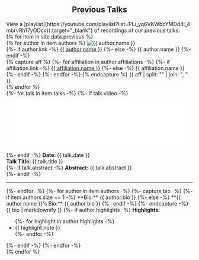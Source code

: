 <h2 style="text-align:center"> Previous Talks </h2>
View a [playlist](https://youtube.com/playlist?list=PLi_yq6VKWbcYMDd4l_4-mbrvRh17yODcv){:target="_blank"} of recordings of our previous talks.
<div class="talks">
    {% for item in site.data.previous %}
    <div class="talk" id="{{ item.talk-id }}">
        <div class="speakerInfo"> 
        {% for author in item.authors %}
            <img alt="{{ author.name }}" src="{{ author.img }}"><br>
            {%- if author.link -%}
                <a href="{{ author.link }}" target="_blank">{{ author.name }}</a>
            {%- else -%}
                {{ author.name }}
            {%- endif -%}
            <br>
            {% capture aff %}
            {%- for affiliation in author.affiliations -%}
                {%- if affiliation.link -%}
                    <a href="{{ affiliation.link }}" target="_blank">{{ affiliation.name }}</a>
                {%- else -%}
                    {{ affiliation.name }}
                {%- endif -%}
                <!-- DELIMITER -->
            {%- endfor -%}
            {% endcapture %}
            {{ aff | split: "<!-- DELIMITER -->" | join: ", " }}
            <br>
        {% endfor %}
        </div>
        <div class="talkInfo">
            {%- for talk in item.talks -%}
                {%- if talk.video -%}
                    <iframe width="100%" src="{{ talk.video }}" frameborder="0" allow="accelerometer; autoplay; clipboard-write; encrypted-media; gyroscope; picture-in-picture" allowfullscreen></iframe>
                <br>
                {%- endif -%}
                <strong> Date: </strong> {{ talk.date }} <br>
                <strong> Talk Title: </strong> {{ talk.title }} <br>
                {%- if talk.abstract -%} <strong> Abstract: </strong> {{ talk.abstract }} <br> {%- endif -%}
                <hr>
            {%- endfor -%}
            {%- for author in item.authors -%}
                {%- capture bio -%}
                {%- if item.authors.size == 1 -%} **Bio:** {{ author.bio }}
                {%- else -%} **{{ author.name }}'s Bio:** {{ author.bio }} 
                {%- endif -%}
                {%- endcapture -%}
                {{ bio | markdownify }}
                {%- if author.highlights -%}
                    <strong> Highlights: </strong>
                    <ul>
                    {%- for highlight in author.highlights -%}
                        <li>{{ highlight.note }}</li>
                    {%- endfor -%}
                    </ul>
                {%- endif -%}
            {%- endfor -%}
        </div>
    </div>
    {% endfor %}
</div>
